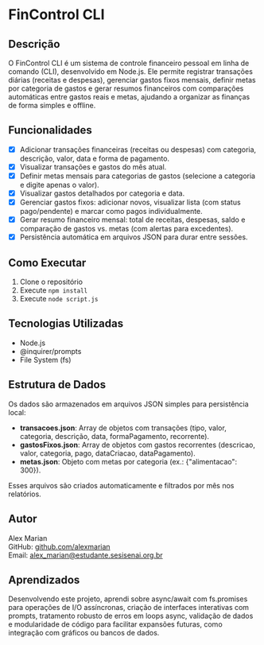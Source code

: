 # FinControl CLI

## Descrição
O FinControl CLI é um sistema de controle financeiro pessoal em linha de comando (CLI), desenvolvido em Node.js. Ele permite registrar transações diárias (receitas e despesas), gerenciar gastos fixos mensais, definir metas por categoria de gastos e gerar resumos financeiros com comparações automáticas entre gastos reais e metas, ajudando a organizar as finanças de forma simples e offline.

## Funcionalidades
- [x] Adicionar transações financeiras (receitas ou despesas) com categoria, descrição, valor, data e forma de pagamento.
- [x] Visualizar transações e gastos do mês atual.
- [x] Definir metas mensais para categorias de gastos (selecione a categoria e digite apenas o valor).
- [x] Visualizar gastos detalhados por categoria e data.
- [x] Gerenciar gastos fixos: adicionar novos, visualizar lista (com status pago/pendente) e marcar como pagos individualmente.
- [x] Gerar resumo financeiro mensal: total de receitas, despesas, saldo e comparação de gastos vs. metas (com alertas para excedentes).
- [x] Persistência automática em arquivos JSON para durar entre sessões.

## Como Executar
1. Clone o repositório
2. Execute `npm install`
3. Execute `node script.js`

## Tecnologias Utilizadas
- Node.js
- @inquirer/prompts
- File System (fs)

## Estrutura de Dados
Os dados são armazenados em arquivos JSON simples para persistência local:

- **transacoes.json**: Array de objetos com transações (tipo, valor, categoria, descrição, data, formaPagamento, recorrente).
- **gastosFixos.json**: Array de objetos com gastos recorrentes (descricao, valor, categoria, pago, dataCriacao, dataPagamento).
- **metas.json**: Objeto com metas por categoria (ex.: {"alimentacao": 300}).

Esses arquivos são criados automaticamente e filtrados por mês nos relatórios.



## Autor
Alex Marian  
GitHub: [github.com/alexmarian](https://github.com/alexmarian0210/projeto-unico.git)  
Email: alex_marian@estudante.sesisenai.org.br

## Aprendizados
Desenvolvendo este projeto, aprendi sobre async/await com fs.promises para operações de I/O assíncronas, criação de interfaces interativas com prompts, tratamento robusto de erros em loops async, validação de dados e modularidade de código para facilitar expansões futuras, como integração com gráficos ou bancos de dados.